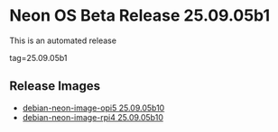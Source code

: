 # Neon OS Beta Release 25.09.05b1
This is an automated release

tag=25.09.05b1

## Release Images
- [debian-neon-image-opi5 25.09.05b10](https://download.neonaiservices.com/neon_os/core/rpi4/dev/debian-neon-image-rpi4_2025-09-05_15_34.img.xz)
- [debian-neon-image-rpi4 25.09.05b10](https://download.neonaiservices.com/neon_os/core/rpi4/dev/debian-neon-image-rpi4_2025-09-05_15_34.img.xz)
